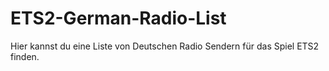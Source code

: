 # ETS2-German-Radio-List

Hier kannst du eine Liste von Deutschen Radio Sendern für das Spiel ETS2 finden.

